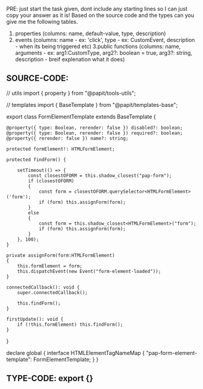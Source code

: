 PRE: just start the task given, dont include any starting lines so I can just copy your answer as it is!
 Based on the source code and the types can you give me the following tables. 
1. properties (columns: name, default-value, type, description) 
2. events (columns: name - ex: 'click', type - ex: CustomEvent<ClickEvent>, description - when its being triggered etc) 
3.public functions (columns: name, arguments - ex: arg1:CustomType, arg2?: boolean = true, arg3?: string, description - breif explenation what it does)

## SOURCE-CODE:
 // utils 
import { property } from "@papit/tools-utils";

// templates
import { BaseTemplate } from "@papit/templates-base";

export class FormElementTemplate extends BaseTemplate {

    @property({ type: Boolean, rerender: false }) disabled?: boolean;
    @property({ type: Boolean, rerender: false }) required?: boolean;
    @property({ rerender: false }) name?: string;

    protected formElement!: HTMLFormElement;

    protected findForm() {

        setTimeout(() => {
            const closestOFORM = this.shadow_closest("pap-form");
            if (closestOFORM)
            {
                const form = closestOFORM.querySelector<HTMLFormElement>('form');
                if (form) this.assignForm(form);
            }
            else 
            {
                const form = this.shadow_closest<HTMLFormElement>("form");
                if (form) this.assignForm(form);
            }
        }, 100);
    }

    private assignForm(form:HTMLFormElement)
    {
        this.formElement = form;
        this.dispatchEvent(new Event("form-element-loaded"));
    }

    connectedCallback(): void {
        super.connectedCallback();

        this.findForm();
    }

    firstUpdate(): void {
        if (!this.formElement) this.findForm();
    }
}


declare global {
    interface HTMLElementTagNameMap {
        "pap-form-element-template": FormElementTemplate;
    }
}

## TYPE-CODE: export {}